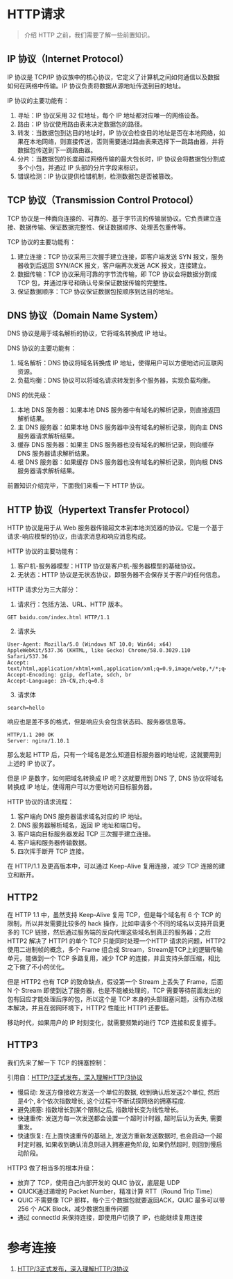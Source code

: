 # HTTP请求

>介绍 HTTP 之前，我们需要了解一些前置知识。

## IP 协议（Internet Protocol）

IP 协议是 TCP/IP 协议族中的核心协议，它定义了计算机之间如何通信以及数据如何在网络中传输。IP 协议负责将数据从源地址传送到目的地址。

IP 协议的主要功能有：

1. 寻址：IP 协议采用 32 位地址，每个 IP 地址都对应唯一的网络设备。
2. 路由：IP 协议使用路由表来决定数据包的路径。
3. 转发：当数据包到达目的地址时，IP 协议会检查目的地址是否在本地网络，如果在本地网络，则直接传送，否则需要通过路由表来选择下一跳路由器，并将数据包传送到下一跳路由器。
4. 分片：当数据包的长度超过网络传输的最大包长时，IP 协议会将数据包分割成多个小包，并通过 IP 头部的分片字段来标识。
5. 错误检测：IP 协议提供检错机制，检测数据包是否被篡改。


## TCP 协议（Transmission Control Protocol）

TCP 协议是一种面向连接的、可靠的、基于字节流的传输层协议。它负责建立连接、数据传输、保证数据完整性、保证数据顺序、处理丢包重传等。

TCP 协议的主要功能有：

1. 建立连接：TCP 协议采用三次握手建立连接，即客户端发送 SYN 报文，服务器收到后返回 SYN/ACK 报文，客户端再次发送 ACK 报文，连接建立。
2. 数据传输：TCP 协议采用可靠的字节流传输，即 TCP 协议会将数据分割成 TCP 包，并通过序号和确认号来保证数据传输的完整性。
3. 保证数据顺序：TCP 协议保证数据包按顺序到达目的地址。


## DNS 协议（Domain Name System）

DNS 协议是用于域名解析的协议，它将域名转换成 IP 地址。

DNS 协议的主要功能有：

1. 域名解析：DNS 协议将域名转换成 IP 地址，使得用户可以方便地访问互联网资源。
2. 负载均衡：DNS 协议可以将域名请求转发到多个服务器，实现负载均衡。

DNS 的优先级：

1. 本地 DNS 服务器：如果本地 DNS 服务器中有域名的解析记录，则直接返回解析结果。
2. 主 DNS 服务器：如果本地 DNS 服务器中没有域名的解析记录，则向主 DNS 服务器请求解析结果。
3. 缓存 DNS 服务器：如果主 DNS 服务器也没有域名的解析记录，则向缓存 DNS 服务器请求解析结果。
4. 根 DNS 服务器：如果缓存 DNS 服务器也没有域名的解析记录，则向根 DNS 服务器请求解析结果。

前置知识介绍完毕，下面我们来看一下 HTTP 协议。

## HTTP 协议（Hypertext Transfer Protocol）

HTTP 协议是用于从 Web 服务器传输超文本到本地浏览器的协议。它是一个基于请求-响应模型的协议，由请求消息和响应消息构成。

HTTP 协议的主要功能有：

1. 客户机-服务器模型：HTTP 协议是客户机-服务器模型的基础协议。
2. 无状态：HTTP 协议是无状态协议，即服务器不会保存关于客户的任何信息。


HTTP 请求分为三大部分：

1. 请求行：包括方法、URL、HTTP 版本。

```http
GET baidu.com/index.html HTTP/1.1
```


2. 请求头

```http
User-Agent: Mozilla/5.0 (Windows NT 10.0; Win64; x64) AppleWebKit/537.36 (KHTML, like Gecko) Chrome/58.0.3029.110 Safari/537.36
Accept: text/html,application/xhtml+xml,application/xml;q=0.9,image/webp,*/*;q=0.8
Accept-Encoding: gzip, deflate, sdch, br
Accept-Language: zh-CN,zh;q=0.8
``` 

3. 请求体
```
search=hello
```

响应也是差不多的格式，但是响应头会包含状态码、服务器信息等。

```http
HTTP/1.1 200 OK
Server: nginx/1.10.1
```

那么发起 HTTP 后，只有一个域名是怎么知道目标服务器的地址呢，这就要用到上述的 IP 协议了。

但是 IP 是数字，如何把域名转换成 IP 呢？这就要用到 DNS 了, DNS 协议将域名转换成 IP 地址，使得用户可以方便地访问目标服务器。

HTTP 协议的请求流程：

1. 客户端向 DNS 服务器请求域名对应的 IP 地址。
2. DNS 服务器解析域名，返回 IP 地址和端口号。
3. 客户端向目标服务器发起 TCP 三次握手建立连接。
4. 客户端和服务器传输数据。
5. 四次挥手断开 TCP 连接。

在 HTTP/1.1 及更高版本中，可以通过 Keep-Alive 复用连接，减少 TCP 连接的建立和断开。


## HTTP2


在 HTTP 1.1 中，虽然支持 Keep-Alive 复用 TCP，但是每个域名有 6 个 TCP 的限制，所以并发需要比较多的 hack 操作，比如申请多个不同的域名以支持开启更多的 TCP 链接，然后通过服务端的反向代理这些域名到真正的服务器；之后 HTTP2 解决了 HTTP1 的单个 TCP 只能同时处理一个HTTP 请求的问题，HTTP2 使用二进制帧的概念，多个 Frame 组合成 Stream，Stream是TCP上的逻辑传输单元，能做到一个 TCP 多路复用，减少 TCP 的连接，并且支持头部压缩，相比之下做了不小的优化。

但是 HTTP2 也有 TCP 的致命缺点，假设第一个 Stream 上丢失了 Frame，后面 N 个 Stream 即使到达了服务器，也是不能被处理的，TCP 需要等待前面发出的包有回应才能处理后序的包，所以这个是 TCP 本身的头部阻塞问题，没有办法根本解决，并且在弱网环境下，HTTP2 性能比 HTTP1 还要低。

移动时代，如果用户的 IP 时刻变化，就需要频繁的进行 TCP 连接和反复握手。



## HTTP3

我们先来了解一下 TCP 的拥塞控制：

引用自：[HTTP/3正式发布，深入理解HTTP/3协议](https://www.51cto.com/article/713935.html)
- 慢启动: 发送方像接收方发送一个单位的数据, 收到确认后发送2个单位, 然后是4个, 8个依次指数增长, 这个过程中不断试探网络的拥塞程度.
- 避免拥塞: 指数增长到某个限制之后, 指数增长变为线性增长。
- 快速重传: 发送方每一次发送都会设置一个超时计时器, 超时后认为丢失, 需要重发。
- 快速恢复: 在上面快速重传的基础上, 发送方重新发送数据时, 也会启动一个超时定时器, 如果收到确认消息则进入拥塞避免阶段, 如果仍然超时, 则回到慢启动阶段。

HTTP3 做了相当多的根本升级：
- 放弃了 TCP，使用自己内部开发的 QUIC 协议，底层是 UDP
- QIUCK通过递增的 Packet Number，精准计算 RTT（Round Trip Time）
- QUIC 不需要像 TCP 那样，每个三个数据包就要返回ACK，QUIC 最多可以带 256 个 ACK Block，减少数据包重传问题
- 通过 connectId 来保持连接，即使用户切换了 IP，也能继续复用连接

# 参考连接

1. [HTTP/3正式发布，深入理解HTTP/3协议](https://www.51cto.com/article/713935.html)